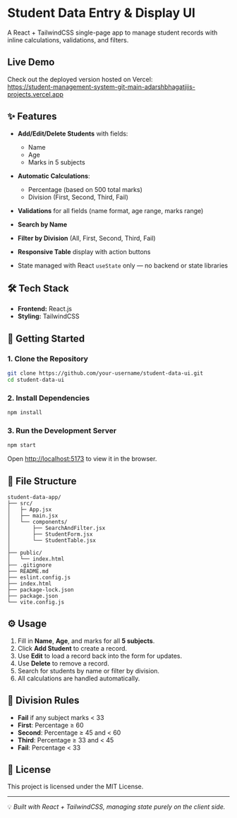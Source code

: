 # Student Data Entry & Display UI

A React + TailwindCSS single-page app to manage student records with inline calculations, validations, and filters.

##  Live Demo  
Check out the deployed version hosted on Vercel:  
https://student-management-system-git-main-adarshbhagatjiis-projects.vercel.app

## ✨ Features

* **Add/Edit/Delete Students** with fields:

  * Name
  * Age
  * Marks in 5 subjects
* **Automatic Calculations**:

  * Percentage (based on 500 total marks)
  * Division (First, Second, Third, Fail)
* **Validations** for all fields (name format, age range, marks range)
* **Search by Name**
* **Filter by Division** (All, First, Second, Third, Fail)
* **Responsive Table** display with action buttons
* State managed with React `useState` only — no backend or state libraries

## 🛠 Tech Stack

* **Frontend:** React.js
* **Styling:** TailwindCSS

## 🚀 Getting Started

### 1. Clone the Repository

```bash
git clone https://github.com/your-username/student-data-ui.git
cd student-data-ui
```

### 2. Install Dependencies

```bash
npm install
```

### 3. Run the Development Server

```bash
npm start
```

Open [http://localhost:5173](http://localhost:5173) to view it in the browser.

## 📂 File Structure

```
student-data-app/
├── src/
│   ├─ App.jsx
│   ├── main.jsx
│   └── components/
│       ├── SearchAndFilter.jsx
│       ├── StudentForm.jsx
│       └── StudentTable.jsx
│  
├── public/
│   └── index.html          
├── .gitignore
├── README.md
├── eslint.config.js
├── index.html
├── package-lock.json
├── package.json
└── vite.config.js
```

## ⚙️ Usage

1. Fill in **Name**, **Age**, and marks for all **5 subjects**.
2. Click **Add Student** to create a record.
3. Use **Edit** to load a record back into the form for updates.
4. Use **Delete** to remove a record.
5. Search for students by name or filter by division.
6. All calculations are handled automatically.

## 🧮 Division Rules

* **Fail** if any subject marks < 33
* **First**: Percentage ≥ 60
* **Second**: Percentage ≥ 45 and < 60
* **Third**: Percentage ≥ 33 and < 45
* **Fail**: Percentage < 33



## 📜 License

This project is licensed under the MIT License.

---

💡 *Built with React + TailwindCSS, managing state purely on the client side.*

